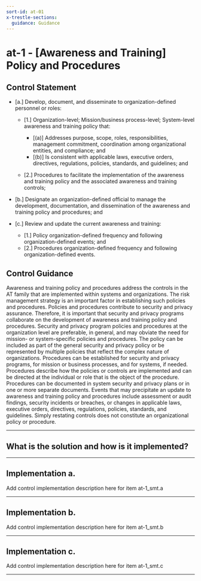 ```yaml
---
sort-id: at-01
x-trestle-sections:
  guidance: Guidance
---
```


# at-1 - \[Awareness and Training\] Policy and Procedures

## Control Statement

- \[a.\] Develop, document, and disseminate to organization-defined personnel or roles:

  - \[1.\] Organization-level; Mission/business process-level; System-level awareness and training policy that:

    - \[(a)\] Addresses purpose, scope, roles, responsibilities, management commitment, coordination among organizational entities, and compliance; and
    - \[(b)\] Is consistent with applicable laws, executive orders, directives, regulations, policies, standards, and guidelines; and

  - \[2.\] Procedures to facilitate the implementation of the awareness and training policy and the associated awareness and training controls;

- \[b.\] Designate an organization-defined official to manage the development, documentation, and dissemination of the awareness and training policy and procedures; and

- \[c.\] Review and update the current awareness and training:

  - \[1.\] Policy organization-defined frequency and following organization-defined events; and
  - \[2.\] Procedures organization-defined frequency and following organization-defined events.

## Control Guidance

Awareness and training policy and procedures address the controls in the AT family that are implemented within systems and organizations. The risk management strategy is an important factor in establishing such policies and procedures. Policies and procedures contribute to security and privacy assurance. Therefore, it is important that security and privacy programs collaborate on the development of awareness and training policy and procedures. Security and privacy program policies and procedures at the organization level are preferable, in general, and may obviate the need for mission- or system-specific policies and procedures. The policy can be included as part of the general security and privacy policy or be represented by multiple policies that reflect the complex nature of organizations. Procedures can be established for security and privacy programs, for mission or business processes, and for systems, if needed. Procedures describe how the policies or controls are implemented and can be directed at the individual or role that is the object of the procedure. Procedures can be documented in system security and privacy plans or in one or more separate documents. Events that may precipitate an update to awareness and training policy and procedures include assessment or audit findings, security incidents or breaches, or changes in applicable laws, executive orders, directives, regulations, policies, standards, and guidelines. Simply restating controls does not constitute an organizational policy or procedure.

______________________________________________________________________

## What is the solution and how is it implemented?

<!-- Please leave this section blank and enter implementation details in the parts below. -->

______________________________________________________________________

## Implementation a.

Add control implementation description here for item at-1_smt.a

______________________________________________________________________

## Implementation b.

Add control implementation description here for item at-1_smt.b

______________________________________________________________________

## Implementation c.

Add control implementation description here for item at-1_smt.c

______________________________________________________________________
